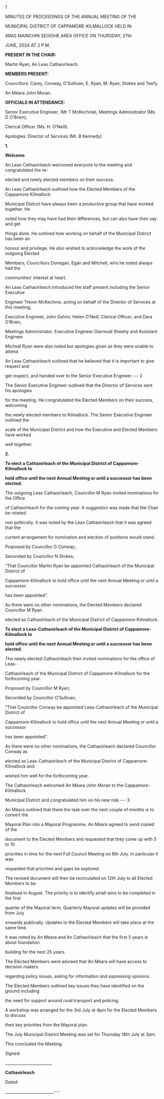1

MINUTES OF PROCEEDINGS OF THE ANNUAL MEETING OF THE

MUNICIPAL DISTRICT OF CAPPAMORE-KILMALLOCK HELD IN

ARAS MAINCHIN SEOIGHE AREA OFFICE ON THURSDAY, 27th

JUNE, 2024 AT 2 P.M.

**PRESENT IN THE CHAIR:**

Martin Ryan, An Leas Cathaoirleach.

**MEMBERS PRESENT:**

Councillors: Carey, Conway, O’Sullivan, E. Ryan, M. Ryan, Stokes and Teefy.

An Méara John Moran.

**OFFICIALS IN ATTENDANCE:**

Senior Executive Engineer, (Mr T McKechnie), Meetings Administrator (Ms. D O’Brien),

Clerical Officer (Ms. H. O’Neill).

Apologies: Director of Services (Mr. B Kennedy)

**1.**

**Welcome**

An Leas Cathaoirleach welcomed everyone to the meeting and congratulated the re-

elected and newly elected members on their success.

An Leas Cathaoirleach outlined how the Elected Members of the Cappamore Kilmallock

Municipal District have always been a productive group that have worked together. He

noted how they may have had their differences, but can also have their say and get

things done. He outlined how working on behalf of the Municipal District has been an

honour and privilege. He also wished to acknowledge the work of the outgoing Elected

Members, Councillors Donegan, Egan and Mitchell, who he noted always had the

communities’ interest at heart.

An Leas Cathaoirleach introduced the staff present including the Senior Executive

Engineer Trevor McKechnie, acting on behalf of the Director of Services at this meeting;

Executive Engineer, John Galvin; Helen O’Neill, Clerical Officer; and Dara O’Brien,

Meetings Administrator. Executive Engineer Diarmuid Sheehy and Assistant Engineer

Micheál Ryan were also noted but apologies given as they were unable to attend.

An Leas Cathaoirleach outlined that he believed that it is important to give respect and

get respect, and handed over to the Senior Executive Engineer.---
2

The Senior Executive Engineer outlined that the Director of Services sent his apologies

for the meeting. He congratulated the Elected Members on their success, welcoming

the newly elected members to Kilmallock. The Senior Executive Engineer outlined the

scale of the Municipal District and how the Executive and Elected Members have worked

well together.

**2.**

**To elect a Cathaoirleach of the Municipal District of Cappamore-Kilmallock to**

**hold office until the next Annual Meeting or until a successor has been elected.**

The outgoing Leas Cathaoirleach, Councillor M Ryan invited nominations for the Office

of Cathaoirleach for the coming year. A suggestion was made that the Chair be rotated

non politically. It was noted by the Leas Cathaoirleach that it was agreed that the

current arrangement for nomination and election of positions would stand.

Proposed by Councillor G Conway;

Seconded by Councillor N Stokes;

“That Councillor Martin Ryan be appointed Cathaoirleach of the Municipal District of

Cappamore-Kilmallock to hold office until the next Annual Meeting or until a successor

has been appointed”.

As there were no other nominations, the Elected Members declared Councillor M Ryan

elected as Cathaoirleach of the Municipal District of Cappamore-Kilmallock.

**To elect a Leas-Cathaoirleach of the Municipal District of Cappamore-Kilmallock to**

**hold office until the next Annual Meeting or until a successor has been elected.**

The newly elected Cathaoirleach then invited nominations for the office of Leas-

Cathaoirleach of the Municipal District of Cappamore-Kilmallock for the forthcoming year.

Proposed by Councillor M Ryan;

Seconded by Councillor O’Sullivan;

“That Councillor Conway be appointed Leas-Cathaoirleach of the Municipal District of

Cappamore-Kilmallock to hold office until the next Annual Meeting or until a successor

has been appointed”.

As there were no other nominations, the Cathaoirleach declared Councillor Conway as

elected as Leas-Cathaoirleach of the Municipal District of Cappamore-Kilmallock and

wished him well for the forthcoming year.

The Cathaoirleach welcomed An Méara John Moran to the Cappamore-Kilmallock

Municipal District and congratulated him on his new role.---
3

An Méara outlined that there the task over the next couple of months is to convert the

Mayoral Plan into a Mayoral Programme. An Méara agreed to send copied of the

document to the Elected Members and requested that they come up with 5 to 10

priorities in time for the next Full Council Meeting on 8th July. In particular it was

requested that priorities and gaps be explored.

The revised document will then be recirculated on 12th July to all Elected Members to be

finalised in August. The priority is to identify small wins to be completed in the first

quarter of the Mayoral term. Quarterly Mayoral updates will be provided from July

onwards publically. Updates to the Elected Members will take place at the same time.

It was noted by An Méara and An Cathaoirleach that the first 5 years is about foundation

building for the next 25 years.

The Elected Members were advised that An Méara will have access to decision makers

regarding policy issues, asking for information and expressing opinions.

The Elected Members outlined key issues they have identified on the ground including

the need for support around rural transport and policing.

A workshop was arranged for the 3rd July at 4pm for the Elected Members to discuss

their key priorities from the Mayoral plan.

The July Municipal District Meeting was set for Thursday 18th July at 3pm.

This concluded the Meeting.

Signed:

\_\_\_\_\_\_\_\_\_\_\_\_\_\_\_\_\_\_\_\_\_\_\_\_

**Cathaoirleach**

Dated:

\_\_\_\_\_\_\_\_\_\_\_\_\_\_\_\_\_\_\_\_\_\_\_\_\_---
